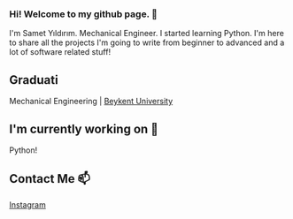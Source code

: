 ### Hi! Welcome to my github page. 👋

I'm Samet Yıldırım. Mechanical Engineer. I started learning Python.
I'm here to share all the projects I'm going to write from beginner to advanced and a lot of software related stuff!

## Graduati

Mechanical Engineering |  [Beykent University](https://www.beykent.edu.tr/)

## I'm currently working on 🔭

Python!

## Contact Me 📫

[Instagram](https://www.instagram.com/baskomserbaki)
